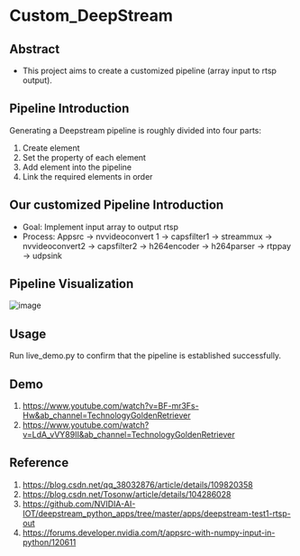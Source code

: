 # Custom_DeepStream
## Abstract
- This project aims to create a customized pipeline (array input to rtsp output).

## Pipeline Introduction

Generating a Deepstream pipeline is roughly divided into four parts: <br>
1. Create element
2. Set the property of each element
3. Add element into the pipeline
4. Link the required elements in order

## Our customized Pipeline Introduction

- Goal: Implement input array to output rtsp
- Process: Appsrc -> nvvideoconvert 1 -> capsfilter1 -> streammux -> nvvideoconvert2 -> capsfilter2 -> h264encoder -> h264parser -> rtppay -> udpsink

## Pipeline Visualization

![image](https://user-images.githubusercontent.com/56544982/170411903-17f0f680-2caa-4c9a-94e4-087e8d46b809.png)





## Usage
Run live_demo.py to confirm that the pipeline is established successfully.


## Demo
1. https://www.youtube.com/watch?v=BF-mr3Fs-Hw&ab_channel=TechnologyGoldenRetriever
2. https://www.youtube.com/watch?v=LdA_vVY89II&ab_channel=TechnologyGoldenRetriever

## Reference
1. https://blog.csdn.net/qq_38032876/article/details/109820358
2. https://blog.csdn.net/Tosonw/article/details/104286028
3. https://github.com/NVIDIA-AI-IOT/deepstream_python_apps/tree/master/apps/deepstream-test1-rtsp-out
4. https://forums.developer.nvidia.com/t/appsrc-with-numpy-input-in-python/120611






